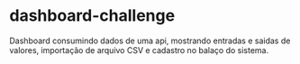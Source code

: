 # dashboard-challenge

Dashboard consumindo dados de uma api, mostrando entradas e saidas de valores, importação de arquivo CSV e cadastro no balaço do sistema.
